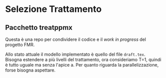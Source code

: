 # Selezione Trattamento 
## Pacchetto treatppmx

Questa è una repo per condividere il codice e il *work in progress* del progetto FMR.

Allo stato attuale il modello implementato è quello del file `draft.tex`. 
Bisogna estendere a più livelli del trattamento, ora consideriamo T=1, quindi è tutto uguale ma senza l'apice a. 
Per quanto riguarda la parallelizzazione, forse bisogna aspettare. 
